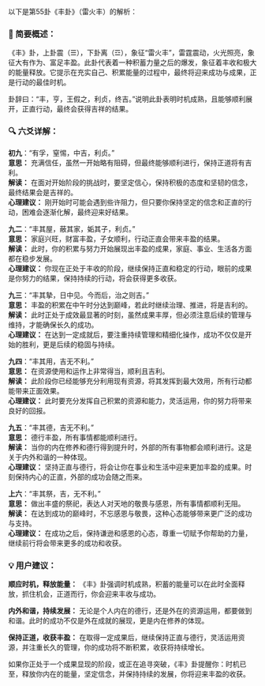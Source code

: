 以下是第55卦《丰卦》（雷火丰）的解析：

### 🌱 简要概述：

《丰》卦，上卦震（☰），下卦离（☲），象征“雷火丰”，雷霆震动，火光照亮，象征大有作为、富足丰盈。此卦代表着一种积蓄力量之后的爆发，象征着丰收和极大的能量释放。它提示在充实自己、积累能量的过程中，最终将迎来成功与成果，正是行动的最佳时机。

卦辞曰：“丰，亨，王假之，利贞，终吉。”说明此卦表明时机成熟，且能够顺利展开，正直行动，最终会获得吉祥的结果。

### 🔍 六爻详解：

__初九__：“有孚，窒惕，中吉，利贞。”  
__意思：__ 充满信任，虽然一开始略有阻碍，但最终能够顺利进行，保持正道将有吉利。  
__解读：__ 在面对开始阶段的挑战时，要坚定信心，保持积极的态度和坚韧的信念，最终结果会是吉祥的。  
__心理建议：__ 刚开始时可能会遇到些许阻力，但只要你保持坚定的信念和正直的行动，困难会逐渐化解，最终迎来好结果。

__九二__：“丰其屋，蔽其家，姤其子，利贞。”  
__意思：__ 家庭兴旺，财富丰盈，子女顺利，行动正直会带来丰盈的结果。  
__解读：__ 此时，你的积累与努力开始展现出丰盈的成果，家庭、事业、生活各方面都在稳步发展。  
__心理建议：__ 你现在正处于丰收的阶段，继续保持正直和稳定的行动，眼前的成果是你努力的结果，保持持续的行动，将会获得更多收获。

__九三__：“丰其摯，日中见。今而后，治之则吉。”  
__意思：__ 丰盈的积累在中午时分达到巅峰，若此时继续治理、推进，将是吉利的。  
__解读：__ 此时正处于成效最显著的时刻，虽然成果丰厚，但必须注意后续的管理与维持，才能确保长久的成功。  
__心理建议：__ 在达到一定成就后，要注重持续管理和精细化操作，成功不仅仅是开始的胜利，更是后续的稳固与持续。

__九四__：“丰其用，吉无不利。”  
__意思：__ 在资源使用和运作上非常得当，顺利且吉利。  
__解读：__ 此阶段你已经能够充分利用现有资源，将其发挥到最大效用，所有行动都能带来正面效果。  
__心理建议：__ 此时要充分发挥自己积累的资源和能力，灵活运用，你的努力将带来良好的回报。

__九五__：“丰其德，吉无不利。”  
__意思：__ 德行丰盈，所有事情都能顺利进行。  
__解读：__ 当你的内在修养和德行得到提升时，外部的所有事物都会顺利进行。这是关于内外和谐的一种体现。  
__心理建议：__ 坚持正直与德行，将会让你在事业和生活中迎来更加丰盈的成果。时刻保持内心的正直，外部的成功会随之而来。

__上六__：“丰其祭，吉，无不利。”  
__意思：__ 做出丰盛的祭祀，表达人对天地的敬畏与感恩，所有事情都顺利无阻。  
__解读：__ 在达到成功的巅峰时，不忘感恩与敬畏，这种心态能够带来更广泛的成功与支持。  
__心理建议：__ 在成功之后，保持谦逊和感恩的心态，尊重一切赋予你帮助的力量，继续前行将会带来更多的成功和收获。

### 💡 用户建议：

__顺应时机，释放能量：__ 《丰》卦强调时机成熟，积蓄的能量可以在此时全面释放，抓住机会，正道而行，你会迎来丰收与成功。

__内外和谐，持续发展：__ 无论是个人内在的德行，还是外在的资源运用，都要做到和谐。此时的成功不仅是外在成就的展现，更是内在修养的体现。

__保持正道，收获丰盈：__ 在取得一定成果后，继续保持正直与德行，灵活运用资源，并注重长久的管理，你的成功将不断积累，收获将持续增长。

如果你正处于一个成果显现的阶段，或正在追寻突破，《丰》卦提醒你：时机已至，释放你内在的能量，坚定信念，并保持持续的发展，你将迎来丰盈的收获。

